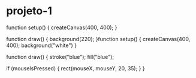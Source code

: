# projeto-1
function setup() {
  createCanvas(400, 400);
}

function draw() {
  background(220);
}function setup() {
  createCanvas(400, 400);
  background("white")
}

function draw() {
  stroke("blue");
  fill("blue");
  
  
  if (mouseIsPressed) {
    rect(mouseX, mouseY, 20, 35);
  }
}
